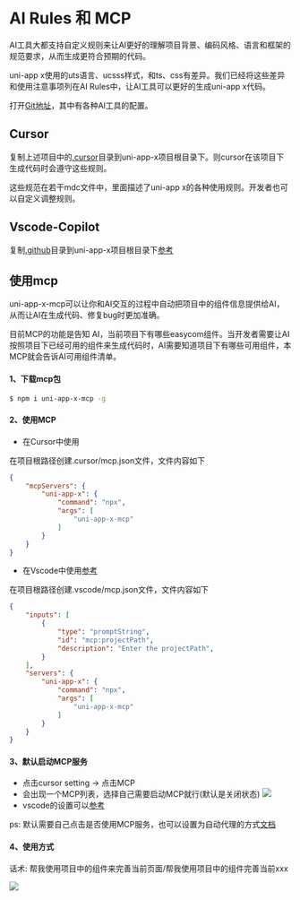 # AI Rules 和 MCP

AI工具大都支持自定义规则来让AI更好的理解项目背景、编码风格、语言和框架的规范要求，从而生成更符合预期的代码。

uni-app x使用的uts语言、ucsss样式，和ts、css有差异。我们已经将这些差异和使用注意事项列在AI Rules中，让AI工具可以更好的生成uni-app x代码。

打开[Git地址](https://gitcode.com/dcloud/uni-app-x-ai-rules)，其中有各种AI工具的配置。

## Cursor
复制上述项目中的[.cursor](https://gitcode.com/dcloud/uni-app-x-ai-rules)目录到uni-app-x项目根目录下。则cursor在该项目下生成代码时会遵守这些规则。

这些规范在若干mdc文件中，里面描述了uni-app x的各种使用规则。开发者也可以自定义调整规则。

## Vscode-Copilot
复制[.github](https://gitcode.com/dcloud/uni-app-x-ai-rules)目录到uni-app-x项目根目录下[参考](https://docs.github.com/en/copilot/customizing-copilot/adding-repository-custom-instructions-for-github-copilot?tool=vscode)

## 使用mcp

uni-app-x-mcp可以让你和AI交互的过程中自动把项目中的组件信息提供给AI，从而让AI在生成代码、修复bug时更加准确。

目前MCP的功能是告知 AI，当前项目下有哪些easycom组件。当开发者需要让AI按照项目下已经可用的组件来生成代码时，AI需要知道项目下有哪些可用组件，本MCP就会告诉AI可用组件清单。

#### 1、下载mcp包
```bash
$ npm i uni-app-x-mcp -g
```

#### 2、使用MCP

- 在Cursor中使用

在项目根路径创建.cursor/mcp.json文件，文件内容如下
```json
{
    "mcpServers": {
        "uni-app-x": {
            "command": "npx",
            "args": [
                "uni-app-x-mcp"
            ]
        }
    }
}
```

- 在Vscode中使用[参考](https://docs.github.com/en/copilot/customizing-copilot/extending-copilot-chat-with-mcp)


在项目根路径创建.vscode/mcp.json文件，文件内容如下

```json
{
    "inputs": [
        {
            "type": "promptString",
            "id": "mcp:projectPath",
            "description": "Enter the projectPath",
        }
    ],
    "servers": {
        "uni-app-x": {
            "command": "npx",
            "args": [
                "uni-app-x-mcp"
            ]
        }
    }
}
```

#### 3、默认启动MCP服务
- 点击cursor setting -> 点击MCP
- 会出现一个MCP列表，选择自己需要启动MCP就行(默认是关闭状态)
![](https://web-ext-storage.dcloud.net.cn/hx/doc/D52E7A18-70BA-4C0F-A8AC-24AE8B8AB5DB.png)
- vscode的设置可以[参考](https://docs.github.com/en/copilot/customizing-copilot/extending-copilot-chat-with-mcp)

ps: 默认需要自己点击是否使用MCP服务，也可以设置为自动代理的方式[文档](https://docs.cursor.com/chat/agent#yolo-mode)

#### 4、使用方式

话术: 帮我使用项目中的组件来完善当前页面/帮我使用项目中的组件完善当前xxx

![](https://web-ext-storage.dcloud.net.cn/hx/doc/A5961A5A-1A66-4943-A222-C5A936A5561B.png)

